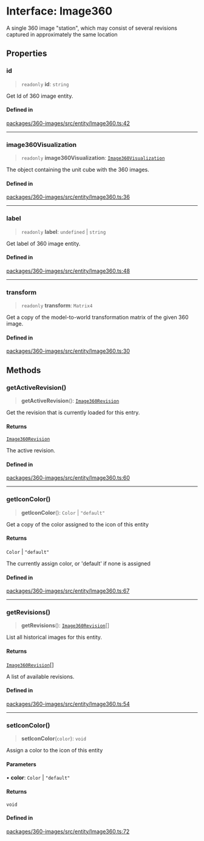 # Interface: Image360

A single 360 image "station", which may consist of several revisions
captured in approximately the same location

## Properties

### id

> `readonly` **id**: `string`

Get Id of 360 image entity.

#### Defined in

[packages/360-images/src/entity/Image360.ts:42](https://github.com/cognitedata/reveal/blob/2acd9d17229d2bc8e309653b4d6a39ad941e44f1/viewer/packages/360-images/src/entity/Image360.ts#L42)

***

### image360Visualization

> `readonly` **image360Visualization**: [`Image360Visualization`](Image360Visualization.md)

The object containing the unit cube with the 360 images.

#### Defined in

[packages/360-images/src/entity/Image360.ts:36](https://github.com/cognitedata/reveal/blob/2acd9d17229d2bc8e309653b4d6a39ad941e44f1/viewer/packages/360-images/src/entity/Image360.ts#L36)

***

### label

> `readonly` **label**: `undefined` \| `string`

Get label of 360 image entity.

#### Defined in

[packages/360-images/src/entity/Image360.ts:48](https://github.com/cognitedata/reveal/blob/2acd9d17229d2bc8e309653b4d6a39ad941e44f1/viewer/packages/360-images/src/entity/Image360.ts#L48)

***

### transform

> `readonly` **transform**: `Matrix4`

Get a copy of the model-to-world transformation matrix
of the given 360 image.

#### Defined in

[packages/360-images/src/entity/Image360.ts:30](https://github.com/cognitedata/reveal/blob/2acd9d17229d2bc8e309653b4d6a39ad941e44f1/viewer/packages/360-images/src/entity/Image360.ts#L30)

## Methods

### getActiveRevision()

> **getActiveRevision**(): [`Image360Revision`](Image360Revision.md)

Get the revision that is currently loaded for this entry.

#### Returns

[`Image360Revision`](Image360Revision.md)

The active revision.

#### Defined in

[packages/360-images/src/entity/Image360.ts:60](https://github.com/cognitedata/reveal/blob/2acd9d17229d2bc8e309653b4d6a39ad941e44f1/viewer/packages/360-images/src/entity/Image360.ts#L60)

***

### getIconColor()

> **getIconColor**(): `Color` \| `"default"`

Get a copy of the color assigned to the icon of this entity

#### Returns

`Color` \| `"default"`

The currently assign color, or 'default' if none is assigned

#### Defined in

[packages/360-images/src/entity/Image360.ts:67](https://github.com/cognitedata/reveal/blob/2acd9d17229d2bc8e309653b4d6a39ad941e44f1/viewer/packages/360-images/src/entity/Image360.ts#L67)

***

### getRevisions()

> **getRevisions**(): [`Image360Revision`](Image360Revision.md)[]

List all historical images for this entity.

#### Returns

[`Image360Revision`](Image360Revision.md)[]

A list of available revisions.

#### Defined in

[packages/360-images/src/entity/Image360.ts:54](https://github.com/cognitedata/reveal/blob/2acd9d17229d2bc8e309653b4d6a39ad941e44f1/viewer/packages/360-images/src/entity/Image360.ts#L54)

***

### setIconColor()

> **setIconColor**(`color`): `void`

Assign a color to the icon of this entity

#### Parameters

• **color**: `Color` \| `"default"`

#### Returns

`void`

#### Defined in

[packages/360-images/src/entity/Image360.ts:72](https://github.com/cognitedata/reveal/blob/2acd9d17229d2bc8e309653b4d6a39ad941e44f1/viewer/packages/360-images/src/entity/Image360.ts#L72)

